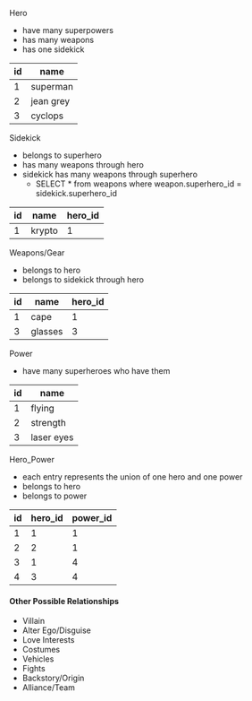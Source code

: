 Hero
  - have many superpowers
  - has many weapons
  - has one sidekick  
  
| id | name      |   
|----|-----------|  
| 1  | superman  |    
| 2  | jean grey |  
| 3  | cyclops   |

Sidekick
- belongs to superhero
- has many weapons through hero
- sidekick has many weapons through superhero
  - SELECT * from weapons where weapon.superhero_id = sidekick.superhero_id

| id | name    | hero_id |
|----|---------|---------| 
| 1  |  krypto | 1       |

Weapons/Gear
- belongs to hero
- belongs to sidekick through hero

| id  | name     | hero_id |
|-----|----------|---------| 
|  1  |  cape    | 1       |
|  3  |  glasses | 3       |

Power
 - have many superheroes who have them

| id | name       | 
|----|------------|  
| 1  | flying     |
| 2  | strength   |
| 3  | laser eyes |


Hero_Power
 - each entry represents the union of one hero and one power
 - belongs to hero
 - belongs to power
 
| id  | hero_id  | power_id |
|-----|----------|----------| 
|  1   | 1       | 1        |
|  2   | 2       | 1        |
|  3   | 1       | 4        |
|  4   | 3       | 4        |


#### Other Possible Relationships
- Villain
- Alter Ego/Disguise
- Love Interests
- Costumes
- Vehicles
- Fights
- Backstory/Origin
- Alliance/Team